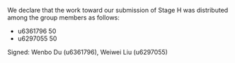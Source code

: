 We declare that the work toward our submission of Stage H was distributed among the group members as follows:

* u6361796 50
* u6297055 50

Signed: Wenbo Du (u6361796), Weiwei Liu (u6297055)

